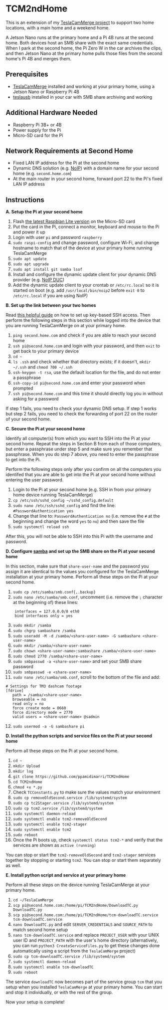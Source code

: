 # TCM2ndHome

This is an extension of my [TeslaCamMerge project](https://github.com/ppamidimarri/TeslaCamMerge) to support two home locations, with a main home and a weekend home. 

A Jetson Nano runs at the primary home and a Pi 4B runs at the second home. Both devices host an SMB share with the exact same credentials. When I park at the second home, the Pi Zero W in the car archives the clips, and then Jetson Nano at the primary home pulls those files from the second home's Pi 4B and merges them.

## Prerequisites

* [TeslaCamMerge](https://github.com/ppamidimarri/TeslaCamMerge) installed and working at your primary home, using a Jetson Nano or Raspberry Pi 4B
* [teslausb](https://github.com/marcone/teslausb) installed in your car with SMB share archiving and working

## Additional Hardware Needed

* Raspberry Pi 3B+ or 4B
* Power supply for the Pi
* Micro-SD card for the Pi

## Network Requirements at Second Home

* Fixed LAN IP address for the Pi at the second home
* Dynamic DNS solution (e.g. [NoIP](https://www.noip.com/)) with a domain name for your second home (e.g. `second.home.com`)
* At the main router in your second home, forward port 22 to the Pi's fixed LAN IP address

## Instructions

**A. Setup the Pi at your second home**
1. Flash [the latest Raspbian Lite version](https://downloads.raspberrypi.org/raspbian_lite_latest) on the Micro-SD card
2. Put the card in the Pi, connect a monitor, keyboard and mouse to the Pi and power it up
3. Login with user `pi` and password `raspberry`
4. `sudo raspi-config` and change password, configure Wi-Fi, and change hostname to match that of the device at your primary home running TeslaCamMerge
5. `sudo apt update`
6. `sudo apt upgrade`
7. `sudo apt install git samba lsof`
8. Install and configure the dynamic update client for your dynamic DNS provider (e.g. [NoIP DUC](https://www.noip.com/support/knowledgebase/installing-the-linux-dynamic-update-client/))
9. Add the dynamic update client to your crontab or `/etc/rc.local` so it is started on boot (e.g. add `/usr/local/bin/noip2` before `exit 0` to `/etc/rc.local` if you are using NoIP)

**B. Set up the link between your two homes**

Read [this helpful guide](https://help.ubuntu.com/community/SSH/OpenSSH/Keys) on how to set up key-based SSH access. Then perform the following steps in this section while logged into the device that you are running TeslaCamMerge on at your primary home. 

1. `ping second.home.com` and check if you are able to reach your second home
2. `ssh pi@second.home.com` and login with your password, and then `exit` to get back to your primary device
3. `cd ~`
4. `ls .ssh` and check whether that directory exists; if it doesn't, `mkdir ~/.ssh` and `chmod 700 ~/.ssh`
5. `ssh-keygen -t rsa`, use the default location for the file, and do not enter a passphrase
6. `ssh-copy-id pi@second.home.com` and enter your password when prompted 
7. `ssh pi@second.home.com` and this time it should directly log you in without asking for a password

If step 1 fails, you need to check your dynamic DNS setup. If step 1 works but step 2 fails, you need to check the forwarding of port 22 on the router of your second home. 

**C. Secure the Pi at your second home**

Identify all computer(s) from which you want to SSH into the Pi at your second home. Repeat the steps in Section B from each of those computers, but enter a passphrase under step 5 and make sure you remember that passphrase. When you do step 7 above, you need to enter the passphrase to get into the Pi. 

Perform the following steps only after you confirm on all the computers you identifed that you are able to get into the Pi at your second home without entering the user password. 

1. Login to the Pi at your second home (e.g. SSH in from your primary home device running TeslaCamMerge)
2. `cp /etc/ssh/sshd_config ~/sshd_config.default`
3. `sudo nano /etc/ssh/sshd_config` and find the line: `#PasswordAuthentication yes`
4. Change that line to: `PasswordAuthentication no` (i.e. remove the `#` at the beginning and change the word `yes` to `no`) and then save the file 
5. `sudo systemctl reload ssh`

After this, you will not be able to SSH into this Pi with the username and password. 

**D. Configure [samba](https://www.samba.org/) and set up the SMB share on the Pi at your second home**

In this section, make sure that `share-user-name` and the password you assign it are identical to the values you configured for the TeslaCamMerge installation at your primary home. Perform all these steps on the Pi at your second home.

1. `sudo cp /etc/samba/smb.conf{,.backup}`
2. `sudo nano /etc/samba/smb.conf`, uncomment (i.e. remove the `;` character at the beginning of) these lines:
```
	interfaces = 127.0.0.0/8 eth0
	bind interfaces only = yes
```
3. `sudo mkdir /samba`
4. `sudo chgrp sambashare /samba`
5. `sudo useradd -M -d /samba/<share-user-name> -G sambashare <share-user-name>`
6. `sudo mkdir /samba/<share-user-name>`
7. `sudo chown <share-user-name>:sambashare /samba/<share-user-name>`
8. `sudo chmod 2770 /samba/<share-user-name>`
9. `sudo smbpasswd -a <share-user-name>` and set your SMB share password
10. `sudo smbpasswd -e <share-user-name>`
11. `sudo nano /etc/samba/smb.conf`, scroll to the bottom of the file and add:
```
# Settings for TM3 dashcam footage
[fdrive]
   path = /samba/<share-user-name>
   browseable = no
   read only = no
   force create mode = 0660
   force directory mode = 2770
   valid users = <share-user-name> @sadmin
```
12. `sudo usermod -a -G sambashare pi`

**D. Install the python scripts and service files on the Pi at your second home**

Perform all these steps on the Pi at your second home.

1. `cd ~`
2. `mkdir Upload`
3. `mkdir log`
4. `git clone https://github.com/ppamidimarri/TCM2ndHome`
5. `cd TCM2ndHome`
6. `chmod +x *.py`
7. Check `TCConstants.py` to make sure the values match your environment
8. `sudo cp removeOldSecond.service /lib/systemd/system`
9. `sudo cp tc2Stager.service /lib/systemd/system`
10. `sudo cp tcm2.service /lib/systemd/system`
11. `sudo systemctl daemon-reload`
12. `sudo systemctl enable tcm2-removeOldSecond`
13. `sudo systemctl enable tcm2-stager`
14. `sudo systemctl enable tcm2`
15. `sudo reboot`
16. Once the Pi boots up, check `systemctl status tcm2-*` and verify that the services are shown as `active (running)`

You can stop or start the `tcm2-removeOldSecond` and `tcm2-stager` services together by stopping or starting `tcm2`. You can stop or start them separately as well.

**E. Install python script and service at your primary home**

Perform all these steps on the device running TeslaCamMerge at your primary home.

1. `cd ~/TeslaCamMerge`
2. `scp pi@second.home.com:/home/pi/TCM2ndHome/DownloadTC.py DownloadTC.py`
3. `scp pi@second.home.com:/home/pi/TCM2ndHome/tcm-downloadTC.service tcm-downloadTC.service`
4. `nano DownloadTC.py` and edit `SERVER_CREDENTIALS` and `SOURCE_PATH` to match second home setup
5. `nano tcm-downloadTC.service` and replace `PROJECT_USER` with your UNIX user ID and `PROJECT_PATH` with the user's home directory (alternatively, you can run `python3 CreateServiceFiles.py` to get these changes done automatically using a script from the `TeslaCamMerge` project)
6. `sudo cp tcm-downloadTC.service /lib/systemd/system`
7. `sudo systemctl daemon-reload`
8. `sudo systemctl enable tcm-downloadTC`
9. `sudo reboot`

The service `downloadTC` now becomes part of the service group `tcm` that you setup when you installed `TeslaCamMerge` at your primary home. You can start and stop it individually, or with the rest of the group. 

Now your setup is complete! 
